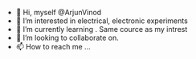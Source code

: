 - 👋 Hi, myself @ArjunVinod
- 👀 I’m interested in electrical, electronic experiments
- 🌱 I’m currently learning . Same cource as my intrest
- 💞️ I’m looking to collaborate on. 
- 📫 How to reach me ...

<!---
Pleaterjay/Pleaterjay is a ✨ special ✨ repository because its `README.md` (this file) appears on your GitHub profile.
You can click the Preview link to take a look at your changes.
--->
